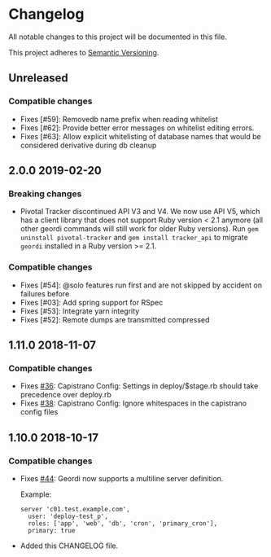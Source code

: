 # Changelog
All notable changes to this project will be documented in this file.

This project adheres to [Semantic Versioning](http://semver.org/spec/v2.0.0.html).


## Unreleased

### Compatible changes
- Fixes [#59]: Removedb name prefix when reading whitelist
- Fixes [#62]: Provide better error messages on whitelist editing errors.
- Fixes [#63]: Allow explicit whitelisting of database names that would be considered derivative during db cleanup

## 2.0.0 2019-02-20

### Breaking changes
- Pivotal Tracker discontinued API V3 and V4. We now use API V5, which has a client library that does not support Ruby
  version < 2.1 anymore (all other geordi commands will still work for older Ruby versions).
  Run `gem uninstall pivotal-tracker` and `gem install tracker_api` to migrate `geordi` installed in a Ruby version >= 2.1.

### Compatible changes
- Fixes [#54]: @solo features run first and are not skipped by accident on failures before
- Fixes [#03]: Add spring support for RSpec
- Fixes [#53]: Integrate yarn integrity
- Fixes [#52]: Remote dumps are transmitted compressed

## 1.11.0 2018-11-07

### Compatible changes
- Fixes [#36](https://github.com/makandra/geordi/issues/36): Capistrano Config: Settings in deploy/$stage.rb should take precedence over deploy.rb
- Fixes [#38](https://github.com/makandra/geordi/issues/31): Capistrano Config: Ignore whitespaces in the capistrano config files

## 1.10.0 2018-10-17

### Compatible changes
- Fixes [#44](https://github.com/makandra/geordi/issues/44): Geordi now supports a multiline server definition.

  Example:

  ```
  server 'c01.test.example.com',
    user: 'deploy-test_p',
    roles: ['app', 'web', 'db', 'cron', 'primary_cron'],
    primary: true
  ```

- Added this CHANGELOG file.
